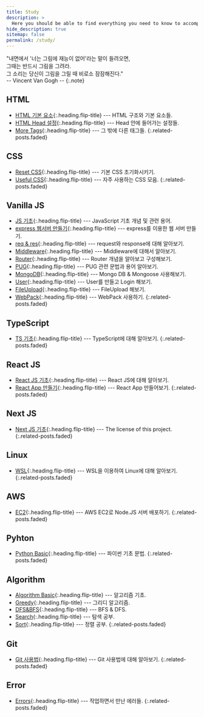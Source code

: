 ```yaml
---
title: Study
description: >
  Here you should be able to find everything you need to know to accomplish the most common tasks when blogging with Hydejack.
hide_description: true
sitemap: false
permalink: /study/
---
```


"내면에서 '너는 그림에 재능이 없어'라는 말이 들려오면,<br>
그때는 반드시 그림을 그려라.<br>
그 소리는 당신이 그림을 그릴 때 비로소 잠잠해진다."<br>
-- Vincent Van Gogh --
{:.note}


## HTML
* [HTML 기본 요소]{:.heading.flip-title} --- HTML 구조와 기본 요소들.
* [HTML Head 설정]{:.heading.flip-title} --- Head 안에 들어가는 설정들.
* [More Tags]{:.heading.flip-title} --- 그 밖에 다른 태그들.
{:.related-posts.faded}

## CSS
* [Reset CSS]{:.heading.flip-title} --- 기본 CSS 초기화시키기.
* [Useful CSS]{:.heading.flip-title} --- 자주 사용하는 CSS 모음.
{:.related-posts.faded}

## Vanilla JS
* [JS 기초]{:.heading.flip-title} --- JavaScript 기초 개념 및 관련 용어.
* [express 웹서버 만들기]{:.heading.flip-title} --- express를 이용한 웹 서버 만들기.
* [req & res]{:.heading.flip-title} --- request와 response에 대해 알아보기.
* [Middleware]{:.heading.flip-title} --- Middleware에 대해서 알아보기.
* [Router]{:.heading.flip-title} --- Router 개념을 알아보고 구성해보기.
* [PUG]{:.heading.flip-title} --- PUG 관련 문법과 용어 알아보기.
* [MongoDB]{:.heading.flip-title} --- Mongo DB & Mongoose 사용해보기.
* [User]{:.heading.flip-title} --- User를 만들고 Login 해보기.
* [FileUpload]{:.heading.flip-title} --- FileUpload 해보기.
* [WebPack]{:.heading.flip-title} --- WebPack 사용하기.
{:.related-posts.faded}

## TypeScript
* [TS 기초]{:.heading.flip-title} --- TypeScript에 대해 알아보기.
{:.related-posts.faded}

## React JS
* [React JS 기초]{:.heading.flip-title} --- React JS에 대해 알아보기.
* [React App 만들기]{:.heading.flip-title} --- React App 만들어보기.
{:.related-posts.faded}

## Next JS
* [Next JS 기초]{:.heading.flip-title} --- The license of this project.
{:.related-posts.faded}

## Linux
* [WSL]{:.heading.flip-title} --- WSL을 이용하여 Linux에 대해 알아보기. 
{:.related-posts.faded}

## AWS
* [EC2]{:.heading.flip-title} --- AWS EC2로 Node.JS 서버 배포하기. 
{:.related-posts.faded}

## Pyhton
* [Python Basic]{:.heading.flip-title} --- 파이썬 기초 문법.
{:.related-posts.faded}

## Algorithm
* [Algorithm Basic]{:.heading.flip-title} --- 알고리즘 기초.
* [Greedy]{:.heading.flip-title} --- 그리디 알고리즘.
* [DFS&BFS]{:.heading.flip-title} --- BFS & DFS.
* [Search]{:.heading.flip-title} --- 탐색 공부. 
* [Sort]{:.heading.flip-title} --- 정렬 공부. 
{:.related-posts.faded}

## Git
* [Git 사용법]{:.heading.flip-title} --- Git 사용법에 대해 알아보기. 
{:.related-posts.faded}

## Error
* [Errors]{:.heading.flip-title} --- 작업하면서 만난 에러들.
{:.related-posts.faded}

<!-- HTML -->
[HTML 기본 요소]: 2020-06-01-html기초1.md
[HTML Head 설정]: 2020-06-02-html기초2.md
[More Tags]: 2020-06-03-html기초3.md

<!-- CSS -->
[Reset CSS]: 2020-07-01-reset.md
[Useful CSS]: 2020-07-02-usefulCss.md

<!-- Vanila JS -->
[JS 기초]: 2020-12-31-js기초.md
[express 웹서버 만들기]: 2021-01-01-express.md
[req & res]: 2021-01-02-req&res.md
[Middleware]: 2021-01-03-middleware.md
[Router]: 2021-01-04-router.md
[PUG]: 2021-01-05-pug.md
[MongoDB]: 2021-01-06-mongoDB.md
[User]: 2021-01-07-user.md
[FileUpload]: 2021-01-08-fileUpload.md
[WebPack]: 2021-01-09-webpack.md

<!-- TS 기초 -->
[TS 기초]: 2021-02-01-ts기초.md

<!-- React JS -->
[React JS 기초]: 2021-07-01-reactJS기초.md
[React App 만들기]: 2021-07-02-reactApp.md

<!-- Next JS -->
[Next JS 기초]: 2022-07-01-NextJS기초.md

<!-- Linux -->
[WSL]: 2022-01-01-wsl.md

<!-- AWS -->
[EC2]: 2022-09-01-ec2.md

<!-- Python -->
[Python Basic]: 2022-03-01-python-basic.md

<!-- Algorithm -->
[Algorithm Basic]: 2022-04-01-algorithm-basic.md
[Greedy]: 2022-04-02-greedy.md
[Search]: 2022-05-01-search.md
[Sort]: 2022-05-02-sort.md
[DFS&BFS]: 2022-04-03-dfs&bfs.md

<!-- Git -->
[Git 사용법]: 2022-09-01-git.md

<!-- Error -->
[Errors]: 2022-12-25-error.md

